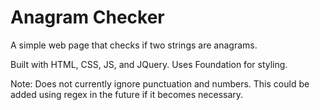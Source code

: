 # Anagram Checker

A simple web page that checks if two strings are anagrams.

Built with HTML, CSS, JS, and JQuery. Uses Foundation for styling.

Note: Does not currently ignore punctuation and numbers. This could be added using regex in the future if it becomes necessary.
